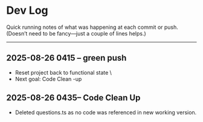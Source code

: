 # Dev Log

Quick running notes of what was happening at each commit or push.  
(Doesn’t need to be fancy—just a couple of lines helps.)

---

## 2025-08-26 0415 – green push
- Reset project back to functional state \
- Next goal: Code Clean -up

## 2025-08-26 0435– Code Clean Up
- Deleted questions.ts as no code was referenced in new working version.
